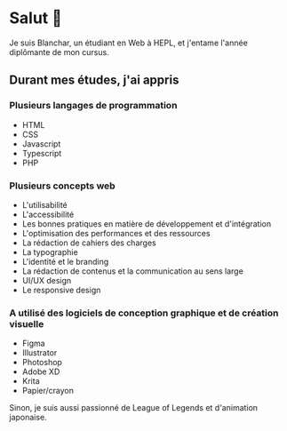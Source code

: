 # Salut 👋
Je suis Blanchar, un étudiant en Web à HEPL, et j'entame l'année diplômante de mon cursus.

## Durant mes études, j'ai appris

### Plusieurs langages de programmation
- HTML
- CSS
- Javascript
- Typescript
- PHP

### Plusieurs concepts web
- L'utilisabilité
- L'accessibilité
- Les bonnes pratiques en matière de développement et d'intégration
- L'optimisation des performances et des ressources
- La rédaction de cahiers des charges
- La typographie
- L'identité et le branding
- La rédaction de contenus et la communication au sens large
- UI/UX design
- Le responsive design

### A utilisé des logiciels de conception graphique et de création visuelle
- Figma
- Illustrator
- Photoshop
- Adobe XD
- Krita
- Papier/crayon

Sinon, je suis aussi passionné de League of Legends et d'animation japonaise.
